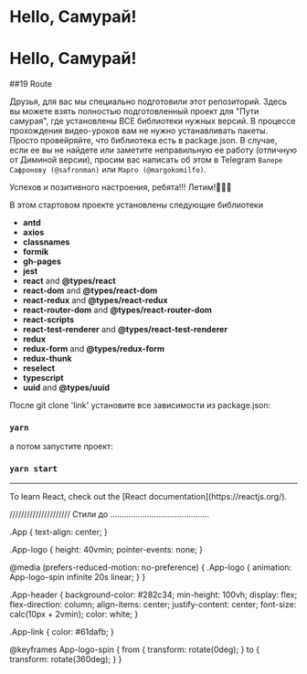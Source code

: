 # Hello, Самурай! 
# Hello, Самурай! 
##19 Route


Друзья, для вас мы специально подготовили этот репозиторий. Здесь вы можете взять полностью подготовленный проект для "Пути самурая", где установлены ВСЕ библиотеки нужных версий.
В процессе прохождения видео-уроков вам не нужно устанавливать пакеты. Просто провейряйте, что библиотека есть в package.json.
В случае, если ее вы не найдете или заметите неправильную ее работу (отличную от Диминой версии), 
просим вас написать об этом в Telegram `Валере Сафронову (@safronman)` или `Марго (@margokomilfo)`.

Успехов и позитивного настроения, ребята!!! Летим!🚀🚀🚀

В этом стартовом проекте установлены следующие библиотеки

- **antd** 
- **axios** 
- **classnames**
- **formik**
- **gh-pages**
- **jest**
- **react** and **@types/react**
- **react-dom** and **@types/react-dom**
- **react-redux** and **@types/react-redux**
- **react-router-dom** and **@types/react-router-dom**
- **react-scripts** 
- **react-test-renderer** and **@types/react-test-renderer**
- **redux**
- **redux-form** and **@types/redux-form**
- **redux-thunk**
- **reselect**
- **typescript** 
- **uuid** and **@types/uuid**

После git clone 'link' установите все зависимости из package.json:
### `yarn`

а потом запустите проект:
### `yarn start`


<hr>
To learn React, check out the [React documentation](https://reactjs.org/).

///////////////////// Стили до ...........................................


.App {
text-align: center;
}

.App-logo {
height: 40vmin;
pointer-events: none;
}

@media (prefers-reduced-motion: no-preference) {
.App-logo {
animation: App-logo-spin infinite 20s linear;
}
}

.App-header {
background-color: #282c34;
min-height: 100vh;
display: flex;
flex-direction: column;
align-items: center;
justify-content: center;
font-size: calc(10px + 2vmin);
color: white;
}

.App-link {
color: #61dafb;
}

@keyframes App-logo-spin {
from {
transform: rotate(0deg);
}
to {
transform: rotate(360deg);
}
}
